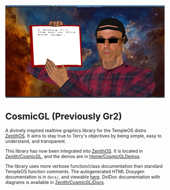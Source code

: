 <img src="ModelRenderScreenshot.PNG" alt="Screenshot of render"/>

# CosmicGL (Previously Gr2)
A divinely inspired realtime graphics library for the TempleOS distro [ZenithOS](https://github.com/ZenithOS/ZenithOS).
It aims to stay true to Terry's objectives by being simple, easy to understand, and transparent.

This library has now been integrated into [ZenithOS](https://github.com/ZenithOS/ZenithOS). It is located in
[Zenith/CosmicGL](https://github.com/ZenithOS/ZenithOS/tree/master/src/Zenith/CosmicGL), and the demos are in
[Home/CosmicGLDemos](https://github.com/ZenithOS/ZenithOS/tree/master/src/Home/CosmicGLDemos).

The library uses more verbose function/class documentation than standard TempleOS function comments. The autogenerated
HTML Doxygen documentation is in `docs/`, and viewable [here](https://templeprogramming.github.io/CosmicGL/).
DolDoc documentation with diagrams is available in 
[Zenith/CosmicGL/Docs](https://github.com/ZenithOS/ZenithOS/tree/master/src/Zenith/CosmicGL/Docs).

